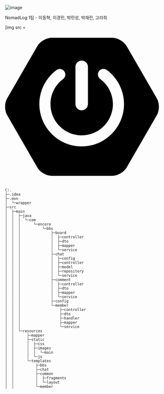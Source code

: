 
![image](https://velog.velcdn.com/images/ldh0308/post/ee1a34e9-01f1-4358-ab9a-55e14baa380e/image.png)

NomadLog
1팀 - 이동혁, 이경민, 박민성, 박재린, 고라희

[img src = <svg role="img" viewBox="0 0 24 24" xmlns="http://www.w3.org/2000/svg"><title>Spring Boot</title><path d="m23.693 10.7058-4.73-8.1844c-.4094-.7106-1.4166-1.2942-2.2402-1.2942H7.2725c-.819 0-1.8308.5836-2.2402 1.2942L.307 10.7058c-.4095.7106-.4095 1.873 0 2.5837l4.7252 8.189c.4094.7107 1.4166 1.2943 2.2402 1.2943h9.455c.819 0 1.826-.5836 2.2402-1.2942l4.7252-8.189c.4095-.7107.4095-1.8732 0-2.5838zM10.9763 5.7547c0-.5365.4377-.9742.9742-.9742s.9742.4377.9742.9742v5.8217c0 .5366-.4377.9742-.9742.9742s-.9742-.4376-.9742-.9742zm.9742 12.4294c-3.6427 0-6.6077-2.965-6.6077-6.6077.0047-2.0896.993-4.0521 2.6685-5.304a.8657.8657 0 0 1 1.2142.1788.8657.8657 0 0 1-.1788 1.2143c-2.1602 1.6048-2.612 4.6592-1.0072 6.8194 1.6049 2.1603 4.6593 2.612 6.8195 1.0072 1.2378-.9177 1.9673-2.372 1.9673-3.9157a4.8972 4.8972 0 0 0-1.9861-3.925c-.386-.2824-.466-.8284-.1836-1.2143.2824-.386.8283-.466 1.2143-.1835 1.6895 1.2471 2.6826 3.2238 2.6873 5.3228 0 3.6474-2.965 6.6077-6.6077 6.6077z"/></svg>
```
C:.
├─.idea
├─.mvn
│  └─wrapper
├─src
│  ├─main
│  │  ├─java
│  │  │  └─com
│  │  │      └─encore
│  │  │          └─bbs
│  │  │              ├─board
│  │  │              │  ├─controller
│  │  │              │  ├─dto
│  │  │              │  ├─mapper
│  │  │              │  └─service
│  │  │              ├─chat
│  │  │              │  ├─config
│  │  │              │  ├─controller
│  │  │              │  ├─model
│  │  │              │  ├─repository
│  │  │              │  └─service
│  │  │              ├─comment
│  │  │              │  ├─controller
│  │  │              │  ├─dto
│  │  │              │  ├─mapper
│  │  │              │  └─service
│  │  │              ├─config
│  │  │              └─member
│  │  │                  ├─controller
│  │  │                  ├─dto
│  │  │                  ├─handler
│  │  │                  ├─mapper
│  │  │                  └─service
│  │  └─resources
│  │      ├─mapper
│  │      ├─static
│  │      │  ├─css
│  │      │  ├─images
│  │      │  │  └─main
│  │      │  └─js
│  │      └─templates
│  │          ├─bbs
│  │          ├─chat
│  │          ├─common
│  │          │  ├─fragments
│  │          │  └─layout
│  │          └─member
```

